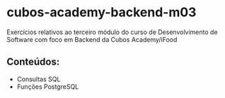 # cubos-academy-backend-m03
Exercícios relativos ao terceiro módulo do curso de Desenvolvimento de Software com foco em Backend da Cubos Academy/iFood

## Conteúdos:
- Consultas SQL
- Funções PostgreSQL
